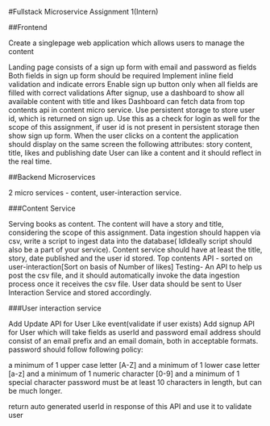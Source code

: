 #Fullstack Microservice Assignment 1(Intern)

##Frontend

Create a singlepage web application which allows users to manage the content

Landing page consists of a sign up form with email and password as fields
Both fields in sign up form should be required
Implement inline field validation and indicate errors
Enable sign up button only when all fields are filled with correct validations
After signup, use a dashboard to show all available content with title and likes
Dashboard can fetch data from top contents api in content micro service.
Use persistent storage to store user id, which is returned on sign up. Use this as a check for login as well for the scope of this
assignment, if user id is not present in persistent storage then show sign up form.
When the user clicks on a content the application should display on the same screen the following attributes: story content, title, likes
and publishing date
User can like a content and it should reflect in the real time.

##Backend Microservices

2 micro services - content, user-interaction service.

###Content Service

Serving books as content. The content will have a story and title, considering the scope of this assignment.
Data ingestion should happen via csv, write a script to ingest data into the database( IdIdeally script should also be a part of your
service). Content service should have at least the title, story, date published and the user id stored.
Top contents API - sorted on user-interaction[Sort on basis of Number of likes]
Testing- An API to help us post the csv file, and it should automatically invoke the data ingestion process once it receives the csv file.
User data should be sent to User Interaction Service and stored accordingly.

###User interaction service

Add Update API for User Like event(validate if user exists)
Add signup API for User which will take fields as userId and password
email address should consist of an email prefix and an email domain, both in acceptable formats.
password should follow following policy:

a minimum of 1 upper case letter [A-Z] and
a minimum of 1 lower case letter [a-z] and
a minimum of 1 numeric character [0-9] and
a minimum of 1 special character
password must be at least 10 characters in length, but can be much longer.

return auto generated userId in response of this API and use it to validate user
